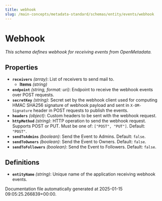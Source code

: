 ```yaml
---
title: webhook
slug: /main-concepts/metadata-standard/schemas/entity/events/webhook
---
```


# Webhook

*This schema defines webhook for receiving events from OpenMetadata.*

## Properties

- **`receivers`** *(array)*: List of receivers to send mail to.
  - **Items** *(string)*
- **`endpoint`** *(string, format: uri)*: Endpoint to receive the webhook events over POST requests.
- **`secretKey`** *(string)*: Secret set by the webhook client used for computing HMAC SHA256 signature of webhook payload and sent in `X-OM-Signature` header in POST requests to publish the events.
- **`headers`** *(object)*: Custom headers to be sent with the webhook request.
- **`httpMethod`** *(string)*: HTTP operation to send the webhook request. Supports POST or PUT. Must be one of: `["POST", "PUT"]`. Default: `"POST"`.
- **`sendToAdmins`** *(boolean)*: Send the Event to Admins. Default: `false`.
- **`sendToOwners`** *(boolean)*: Send the Event to Owners. Default: `false`.
- **`sendToFollowers`** *(boolean)*: Send the Event to Followers. Default: `false`.
## Definitions

- **`entityName`** *(string)*: Unique name of the application receiving webhook events.


Documentation file automatically generated at 2025-01-15 09:05:25.266839+00:00.
